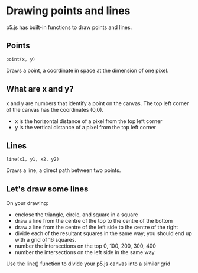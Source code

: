 # Drawing points and lines

p5.js has built-in functions to draw points and lines.

## Points

    point(x, y)

Draws a point, a coordinate in space at the dimension of one pixel.

## What are x and y?

x and y are numbers that identify a point on the canvas.
The top left corner of the canvas has the coordinates (0,0).

- x is the horizontal distance of a pixel from the top left corner  
- y is the vertical distance of a pixel from the top left corner

## Lines

    line(x1, y1, x2, y2)

Draws a line, a direct path between two points.

## Let's draw some lines

On your drawing:

- enclose the triangle, circle, and square in a square
- draw a line from the centre of the top to the centre of the bottom
- draw a line from the centre of the left side to the centre of the right
- divide each of the resultant squares in the same way;
you should end up with a grid of 16 squares.
- number the intersections on the top 0, 100, 200, 300, 400
- number the intersections on the left side in the same way

Use the line() function to divide your p5.js canvas into a similar grid
